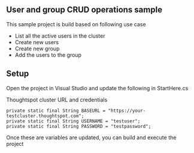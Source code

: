 ## User and group CRUD operations sample

This sample project is build based on following use case
 - List all the active users in the cluster
 - Create new users
 - Create new group
 - Add the users to the group

## Setup

Open the project in Visual Studio and update the following in StartHere.cs

Thoughtspot cluster URL and credentials

```
private static final String BASEURL = "https://your-testcluster.thoughtspot.com";
private static final String USERNAME = "testuser";
private static final String PASSWORD = "testpassword";
```

Once these are variables are updated, you can build and execute the project